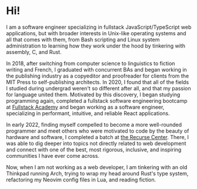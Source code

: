 # Hi!

I am a software engineer specializing in fullstack JavaScript/TypeScript web applications, but with broader interests in Unix-like operating systems and all that comes with them, from Bash scripting and Linux system administration to learning how they work under the hood by tinkering with assembly, C, and Rust.

In 2018, after switching from computer science to linguistics to fiction writing and French, I graduated with concurrent BAs and began working in the publishing industry as a copyeditor and proofreader for clients from the MIT Press to self-publishing architects. In 2020, I found that all of the fields I studied during undergrad weren't so different after all, and that my passion for language united them. Motivated by this discovery, I began studying programming again, completed a fullstack software engineering bootcamp at [Fullstack Academy](https://www.fullstackacademy.com/) and began working as a software engineer, specializing in performant, intuitive, and reliable React applications. 

In early 2022, finding myself compelled to become a more well-rounded programmer and meet others who were motivated to code by the beauty of hardware and software, I completed a batch at [the Recurse Center](https://www.recurse.com/). There, I was able to dig deeper into topics not directly related to web development and connect with one of the best, most rigorous, inclusive, and inspiring communities I have ever come across.

Now, when I am not working as a web developer, I am tinkering with an old Thinkpad running Arch, trying to wrap my head around Rust's type system, refactoring my Neovim config files in Lua, and reading fiction.
